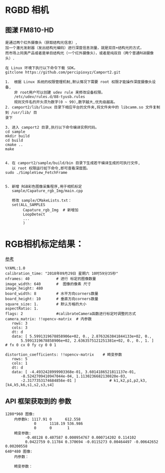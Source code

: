 # RGBD 相机
## 图漾 FM810-HD
    是通过两个红外摄像头（获取结构光信息）,
    加一个激光发射器（发出结构光编码）进行深度信息测量，就是双目+结构光的方式，
    而市场上同类产品或者是单目结构光（一个红外摄像头），或者是纯双目（两个普通RGB摄像头）.
    
    在 Linux 环境下执行以下命令下载 SDK。
    gitclone https://github.com/percipioxyz/Camport2.git

    1.  根据 Linux 系统的权限管理机制,默认情况下需要 root 权限才能操作深度摄像头设备,
        非 root用户可以创建 udev rule 来修改设备权限。
        /etc/udev/rules.d/88-tyusb.rules
        规则文件名的开头须为数字(0 ~ 99),数字越大,优先级越高。
    2. camport2/lib/linux 目录下相应平台的文件夹,将文件夹中的 libcamm.so 文件复制到 /usr/lib/ 目
    录下

    3. 进入 camport2 目录,执行以下命令编译实例代码。
    cd sample
    mkdir build
    cd build
    cmake ..
    make


    4. 在 camport2/sample/build/bin 目录下生成若干编译生成的可执行文件,
       以 root 权限运行如下命令,即可查看深度图。
    sudo ./SimpleView_FetchFrame
    
    
    5. 新增 RGB彩色图像采集程序,用于相机标定
       sample/Capature_rgb_Img/main.cpp
       
       修改 sample/CMakeLists.txt：
       set(ALL_SAMPLES
            Capature_rgb_Img  # 新增加
            LoopDetect
            ...
            )

# RGB相机标定结果：
[参考](https://blog.csdn.net/qingsong1001/article/details/81779236)

    %YAML:1.0
    calibration_time: "2018年09月29日 星期六 10时59分35秒"
    nframes: 40            # 进行 标定的图像数量
    image_width: 640       #  图像的像素 尺寸
    image_height: 480
    board_width: 8         # 水平方向corners数量 
    board_height: 10       # 垂直方向corners数量
    square_size: 1.        # 默认方格的大小
    aspectRatio: 1.
    flags: 2               #calibrateCamera函数进行标定时调整的方式
    camera_matrix: !!opencv-matrix  # 内参数
       rows: 3
       cols: 3
       dt: d
       data: [ 5.5991319678858906e+02, 0., 2.8763263841844133e+02, 0.,
           5.5991319678858906e+02, 2.6363575121251381e+02, 0., 0., 1. ]   # fx 0 cx 0 fy cy 0 0 1

    distortion_coefficients: !!opencv-matrix    # 畸变参数
       rows: 5
       cols: 1
       dt: d
       data: [ -4.4932428999903368e-01, 3.6014186521811137e-01,
           -8.5242709410947044e-04, 1.1130236682130820e-03,
           -2.3177353174684856e-01 ]               # k1,k2,p1,p2,k3,[k4,k5,k6,s1,s2,s3,s4]
           
## API 框架获取到的 参数
    1280*960 图像:
        内参数k: 1117.91 0      612.558 
                 0      1118.19 536.986 
                 0      0       1
        畸变参数:
             -0.40128 0.407587 0.000954767 0.000714202 0.114102 
             0.0422759 0.11784 0.370694 -0.0115273 0.00464497 -0.00642652 0.00200558
    640*480 图像:
        内参数：
        
        畸变参数：
    
    
       
